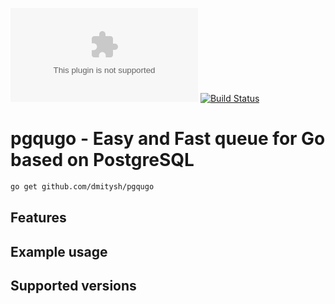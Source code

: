 [![Go Reference](https://pkg.go.dev/badge/github.com)](https://pkg.go.dev/github.com/dmitysh/pgqugo)
[![Build Status](https://github.com/dmitysh/pgqugo/actions/workflows/ci.yml/badge.svg)](https://github.com/dmitysh/pgqugo/actions/workflows/ci.yml)


# pgqugo - Easy and Fast queue for Go based on PostgreSQL

```sh
go get github.com/dmitysh/pgqugo
```

## Features

## Example usage


## Supported versions
